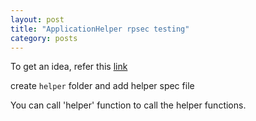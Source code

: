 ```yaml
---
layout: post
title: "ApplicationHelper rpsec testing"
category: posts
---
```


To get an idea, refer this [link](https://www.relishapp.com/rspec/rspec-rails/v/2-4/docs/helper-specs/helper-spec#helper-method-that-returns-true)

create `helper` folder and add helper spec file

You can call 'helper' function to call the helper functions.
